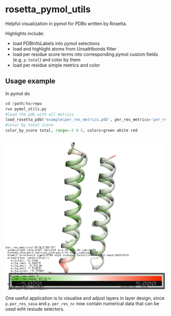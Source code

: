 # rosetta_pymol_utils
Helpful visualization in pymol for PDBs written by Rosetta.

Highlights include:
* load PDBInfoLabels into pymol selections
* load and highlight atoms from UnsatHbonds filter
* load per residue score terms into corresponding pymol custom fields (e.g. `p.total`) and color by them
* load per residue simple metrics and color

## Usage example

In pymol do
```python
cd /path/to/repo
run pymol_utils.py
#load the pdb with all metrics
load_rosetta_pdb('example\per_res_metrics.pdb', per_res_metrics='per_res_sap per_res_sasa per_res_nc')
#color by total score
color_by_score total, range=-5 0 5, colors=green white red
```

![](example_image.png)

One useful application is to visualise and adjust layers in layer design, since `p.per_res_sasa` and `p.per_res_nc` now contain numerical data that can be used wiht resiude selectors.

